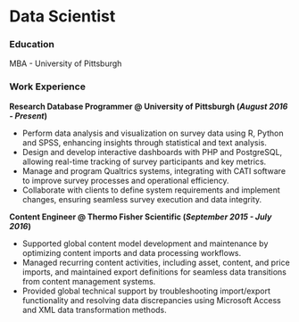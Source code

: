 # Data Scientist

### Education
MBA - University of Pittsburgh

### Work Experience
**Research Database Programmer @  University of Pittsburgh (_August 2016 - Present_)**
- Perform data analysis and visualization on survey data using R, Python and SPSS, enhancing insights through
statistical and text analysis.
- Design and develop interactive dashboards with PHP and PostgreSQL, allowing real-time tracking of survey
participants and key metrics.
- Manage and program Qualtrics systems, integrating with CATI software to improve survey processes and
operational efficiency.
- Collaborate with clients to define system requirements and implement changes, ensuring seamless survey execution
and data integrity.

**Content Engineer @ Thermo Fisher Scientific (_September 2015 - July 2016_)**
- Supported global content model development and maintenance by optimizing content imports and data processing
workflows.
- Managed recurring content activities, including asset, content, and price imports, and maintained export
definitions for seamless data transitions from content management systems.
- Provided global technical support by troubleshooting import/export functionality and resolving data discrepancies
using Microsoft Access and XML data transformation methods.
